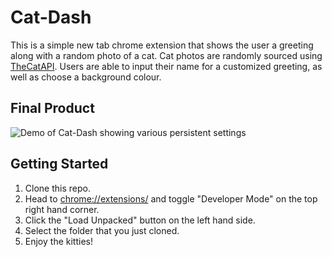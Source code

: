 # Cat-Dash

This is a simple new tab chrome extension that shows the user a greeting along with a random photo of a cat. Cat photos are randomly sourced using [TheCatAPI](https://thecatapi.com/). Users are able to input their name for a customized greeting, as well as choose a background colour. 

## Final Product
![Demo of Cat-Dash showing various persistent settings](/docs/cat-dash-demo.gif)

## Getting Started
1. Clone this repo.
2. Head to [chrome://extensions/](chrome://extensions/) and toggle "Developer Mode" on the top right hand corner.
3. Click the "Load Unpacked" button on the left hand side. 
4. Select the folder that you just cloned.
5. Enjoy the kitties!